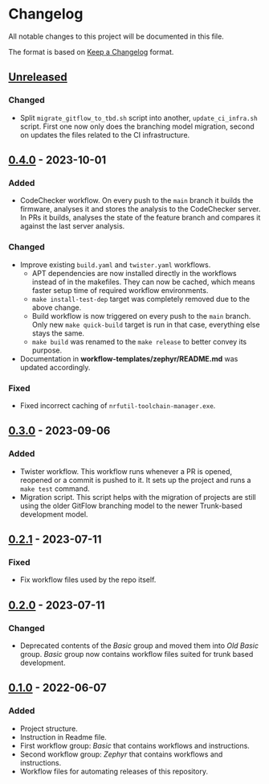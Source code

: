 # Changelog

All notable changes to this project will be documented in this file.

The format is based on [Keep a Changelog](https://keepachangelog.com/en/1.0.0/) format.

## [Unreleased]

### Changed

-   Split `migrate_gitflow_to_tbd.sh` script into another, `update_ci_infra.sh` 
    script. First one now only does the branching model migration, second on 
    updates the files related to the CI infrastructure.

## [0.4.0] - 2023-10-01

### Added

-   CodeChecker workflow. On every push to the `main` branch it builds the 
    firmware, analyses it and stores the analysis to the CodeChecker server.
    In PRs it builds, analyses the state of the feature branch and compares it
    against the last server analysis. 

### Changed

-   Improve existing `build.yaml` and `twister.yaml` workflows.
    -   APT dependencies are now installed directly in the workflows instead
        of in the makefiles. They can now be cached, which means faster setup 
        time of required workflow environments.
    -   `make install-test-dep` target was completely removed due to the above 
        change.
    -   Build workflow is now triggered on every push to the `main` branch.
        Only new `make quick-build` target is run in that case, everything
        else stays the same.
    -   `make build` was renamed to the `make release` to better convey its
        purpose.
-   Documentation in **workflow-templates/zephyr/README.md** was updated 
    accordingly.

### Fixed

-   Fixed incorrect caching of `nrfutil-toolchain-manager.exe`.

## [0.3.0] - 2023-09-06

### Added

-   Twister workflow. This workflow runs whenever a PR is opened, reopened or a
    commit is pushed to it. It sets up the project and runs a `make test`
    command.
-   Migration script. This script helps with the migration of projects are still
    using the older GitFlow branching model to the newer Trunk-based development
    model.

## [0.2.1] - 2023-07-11

### Fixed

-   Fix workflow files used by the repo itself.

## [0.2.0] - 2023-07-11

### Changed

-   Deprecated contents of the _Basic_ group and moved them into _Old Basic_ 
    group. _Basic_ group now contains workflow files suited for trunk based 
    development.

## [0.1.0] - 2022-06-07

### Added

-   Project structure.
-   Instruction in Readme file.
-   First workflow group: _Basic_ that contains workflows and instructions.
-   Second workflow group: _Zephyr_ that contains workflows and instructions.
-   Workflow files for automating releases of this repository.

[Unreleased]: https://github.com/IRNAS/irnas-workflows-software/compare/v0.4.0...HEAD

[0.4.0]: https://github.com/IRNAS/irnas-workflows-software/compare/v0.3.0...v0.4.0

[0.3.0]: https://github.com/IRNAS/irnas-workflows-software/compare/v0.2.1...v0.3.0

[0.2.1]: https://github.com/IRNAS/irnas-workflows-software/compare/v0.2.0...v0.2.1

[0.2.0]: https://github.com/IRNAS/irnas-workflows-software/compare/v0.1.0...v0.2.0

[0.1.0]: https://github.com/IRNAS/irnas-workflows-software/compare/698dae5a57b59f1f6b5014ded7f686b168b32d04...v0.1.0
